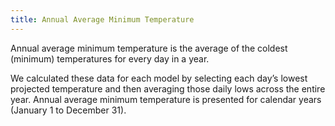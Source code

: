 ```yaml
---
title: Annual Average Minimum Temperature
---
```


Annual average minimum temperature is the average of the coldest (minimum) temperatures for every day in a year.

We calculated these data for each model by selecting each day’s lowest projected temperature and then averaging those daily lows across the entire year. Annual average minimum temperature is presented for calendar years (January 1 to December 31).
